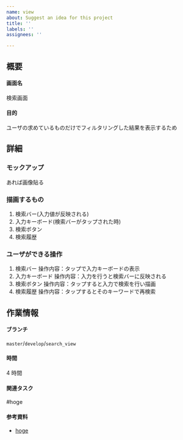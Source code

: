 ```yaml
---
name: view
about: Suggest an idea for this project
title: ''
labels: ''
assignees: ''

---
```


## 概要
#### 画面名
検索画面  

#### 目的　
ユーザの求めているものだけでフィルタリングした結果を表示するため  

## 詳細
### モックアップ
あれば画像貼る

### 描画するもの
1. 検索バー(入力値が反映される)
2. 入力キーボード(検索バーがタップされた時)
3. 検索ボタン
4. 検索履歴

### ユーザができる操作
1. 検索バー
    操作内容：タップで入力キーボードの表示  
2. 入力キーボード
    操作内容：入力を行うと検索バーに反映される  
3. 検索ボタン
    操作内容：タップすると入力で検索を行い描画  
4. 検索履歴
    操作内容：タップするとそのキーワードで再検索  
    
## 作業情報
#### ブランチ
`master`/`develop`/`search_view`
#### 時間
4 時間
#### 関連タスク
#hoge
#### 参考資料
- [hoge]()
